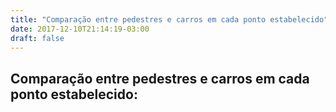 ```yaml
---
title: "Comparação entre pedestres e carros em cada ponto estabelecido"
date: 2017-12-10T21:14:19-03:00
draft: false
---
```


<script src="https://d3js.org/d3.v4.min.js"></script>

<div class="container">
    <div class="row">
      <h2>Comparação entre pedestres e carros em cada ponto estabelecido:</h2>
    </div>
    <div class="row mychart" id="chart">
    </div>
  </div>

<script type="text/javascript">
    "use strict"
    var alturaSVG = 500,
        larguraSVG = 960;
    function desenhaVis(dados) {
        var cx_apoio = [1,2,3,4,5,6]
        var info_apoio = []
        info_apoio.push({"local": "Frente do Bob's", "valor_carros": d3.sum(dados.filter((d) => d.local === "bobs"), (d, i) => d.carros),
        "valor_pedestres": d3.sum(dados.filter((d) => d.local === "bobs"), (d, i) => d.total_pedestres)})

        info_apoio.push({"local": "Monumento do Sesquicentenário", "valor_carros": d3.sum(dados.filter((d) => d.local === "burrinhos"), (d, i) => d.carros),
        "valor_pedestres": d3.sum(dados.filter((d) => d.local === "burrinhos"), (d, i) => d.total_pedestres)})

        info_apoio.push({"local": "Jackson do Pandeiro", "valor_carros": d3.sum(dados.filter((d) => d.local === "jackson"), (d, i) => d.total_motorizados),
        "valor_pedestres": d3.sum(dados.filter((d) => d.local === "jackson"), (d, i) => d.total_pedestres)})

        console.log(info_apoio)
        
          var grafico = d3.select('#chart') // cria elemento <svg> com um <g> dentro
                            .append('svg')
                              .attr('width', larguraSVG)
                              .attr('height', alturaSVG);
           var grupo = grafico.selectAll('g')
                   .data(info_apoio)
                   .enter()
                   .append('g');
         grupo.append('circle')
            .attr("cx", function(d, i) { 
                return cx_apoio[i] * 250; })
            .attr("cy", 250)
            .attr("r", function(d) { return d.valor_carros * 0.004; })
            .style("fill", "goldenrod");
          grupo.append('circle')
             .attr("cx", function(d, i) { return (cx_apoio[i]) * 250; })
             .attr("cy", 250)
             .attr("r", function(d) { return d.valor_pedestres * 0.004; })
             .style("fill", "steelblue");
        grupo.append('text')
             .text(function(d){
                return d.local;
             })
             .attr("x", function(d,i) { return (cx_apoio[i]) * 250 - 8; }) //Localização de onde o número ficará na barrano eixo X
             .attr("y", 250);
    }
    d3.csv('../dados/dados.csv', function(dados) {
      desenhaVis(dados);
    });
 </script>

</div>
